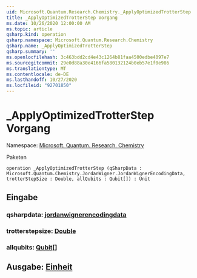 ```yaml
---
uid: Microsoft.Quantum.Research.Chemistry._ApplyOptimizedTrotterStep
title: _ApplyOptimizedTrotterStep Vorgang
ms.date: 10/26/2020 12:00:00 AM
ms.topic: article
qsharp.kind: operation
qsharp.namespace: Microsoft.Quantum.Research.Chemistry
qsharp.name: _ApplyOptimizedTrotterStep
qsharp.summary: ''
ms.openlocfilehash: 3c463bdd2cd4e43c1264b81faa4500edbe4097e7
ms.sourcegitcommit: 29e0d88a30e4166fa580132124b0eb57e1f0e986
ms.translationtype: MT
ms.contentlocale: de-DE
ms.lasthandoff: 10/27/2020
ms.locfileid: "92701850"
---
```

# <a name="_applyoptimizedtrotterstep-operation"></a>_ApplyOptimizedTrotterStep Vorgang

Namespace: [Microsoft. Quantum. Research. Chemistry](xref:Microsoft.Quantum.Research.Chemistry)

Paketen [](https://nuget.org/packages/)




```qsharp
operation _ApplyOptimizedTrotterStep (qSharpData : Microsoft.Quantum.Chemistry.JordanWigner.JordanWignerEncodingData, trotterStepSize : Double, allQubits : Qubit[]) : Unit
```


## <a name="input"></a>Eingabe

### <a name="qsharpdata--jordanwignerencodingdata"></a>qsharpdata: [jordanwignerencodingdata](xref:Microsoft.Quantum.Chemistry.JordanWigner.JordanWignerEncodingData)




### <a name="trotterstepsize--double"></a>trotterstepsize: [Double](xref:microsoft.quantum.lang-ref.double)




### <a name="allqubits--qubit"></a>allqubits: [Qubit](xref:microsoft.quantum.lang-ref.qubit)[]





## <a name="output--unit"></a>Ausgabe: [Einheit](xref:microsoft.quantum.lang-ref.unit)

